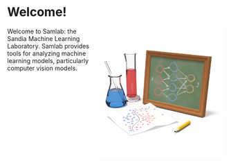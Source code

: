 # Welcome!

<img src="artwork/samlab.png" width="300" style="float:right"/>

Welcome to Samlab: the Sandia Machine Learning Laboratory.  Samlab provides
tools for analyzing machine learning models, particularly computer vision models.

<!--You can see the full Samlab documentation with tutorials at
https://samlab.readthedocs.io ... for questions, comments, or suggestions, get
in touch with our team at https://github.com/sandialabs/samlab/discussions.-->
